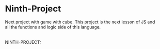 # Ninth-Project
Next project with game with cube. This project is the next lesson of JS and all the functions and logic side of this language.<br>
<br>
<br>
NINTH-PROJECT:<br>
